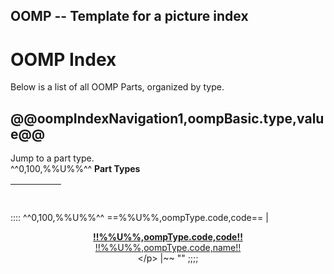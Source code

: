 ## OOMP -- Template for a picture index
OOMP Index    
=========================   
Below is a list of all OOMP Parts, organized by type.

@@oompIndexNavigation1,oompBasic.type,value@@   
--------------------------------------------------------------
Jump to a part type.   
^^0,100,%%U%%^^
__Part Types__

| &nbsp; | &nbsp; | &nbsp; | &nbsp; |
| --------- | --------- | --------- | --------- |
::::
^^0,100,%%U%%^^
==%%U%%,oompType.code,code==
| <p align="center">[__!!%%U%%,oompType.code,code!!__<br> !!%%U%%,oompType.code,name!!<br>](https://github.com/oomlout/oomlout-OOMP/wiki/typeQuickIndex!!%%U%%,oompType.code,code!!)</p> |~~
""
;;;;
